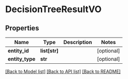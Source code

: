 # DecisionTreeResultVO

## Properties
Name | Type | Description | Notes
------------ | ------------- | ------------- | -------------
**entity_id** | **list[str]** |  | [optional] 
**entity_type** | **str** |  | [optional] 

[[Back to Model list]](../README.md#documentation-for-models) [[Back to API list]](../README.md#documentation-for-api-endpoints) [[Back to README]](../README.md)


